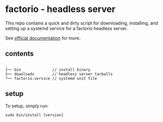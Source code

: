 # factorio - headless server

This repo contains a quick and dirty script for downloading, installing, and setting up a systemd service for a factorio headless server.

See [official documentation](https://wiki.factorio.com/Multiplayer#Setting_up_a_Linux_Factorio_server) for more.

## contents
```
.
├── bin              // install binary
├── downloads        // headless server tarballs
└── factorio.service // systemd unit file
```

## setup
To setup, simply run:
```
sudo bin/install [version]
```